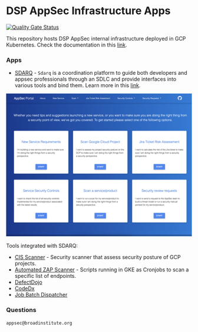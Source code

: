 # DSP AppSec Infrastructure Apps

[![Quality Gate Status](https://sonarcloud.io/api/project_badges/measure?project=broadinstitute_dsp-appsec-infrastructure-apps&metric=alert_status)](https://sonarcloud.io/summary/new_code?id=broadinstitute_dsp-appsec-infrastructure-apps)

This repository hosts DSP AppSec internal infrastructure deployed in GCP Kubernetes.
Check the documentation in this [link](https://broadinstitute.github.io/dsp-appsec-infrastructure-apps/). 

### Apps

- [SDARQ](sdarq) - `Sdarq` is a coordination platform to guide both developers and appsec professionals through an SDLC and provide interfaces into various tools and bind them.  Learn more in this [link](https://broadinstitute.github.io/dsp-appsec-infrastructure-apps/docs/sdarq).
<img src="https://github.com/broadinstitute/dsp-appsec-infrastructure-apps/blob/sdarq-jtra-improvement/sdarq/frontend/src/assets/sdarq_app.png">

Tools integrated with SDARQ:
- [CIS Scanner](cis) - Security scanner that assess security posture of GCP projects. 
- [Automated ZAP Scanner](zap) - Scripts running in GKE as Cronjobs to scan a specific list of endpoints.
- [DefectDojo](defectdojo)
- [CodeDx](codedx)
- [Job Batch Dispatcher](batch)


### Questions
`appsec@broadinstitute.org`

